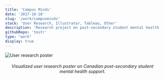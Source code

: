 ```yaml
---
title: 'Campus Minds'
date: '2017-10-28'
slug: '/work/campusminds'
stack: 'User Research, Illustrator, Tableau, Other'
description: 'Research project on post-secondary student mental health.'
githubRepo: 'testr'
type: "work"  
display: true
---
```


![User research poster](https://64.media.tumblr.com/e21c9c1cb1fc7042f325ada1cc101dfd/tumblr_po7uj3CO5t1taz7avo1_640.jpg)

<h6><div style="text-align: center;">
  Visualized user research poster on Canadian post-secondary student mental health support.
</div></h6>
<br/>
